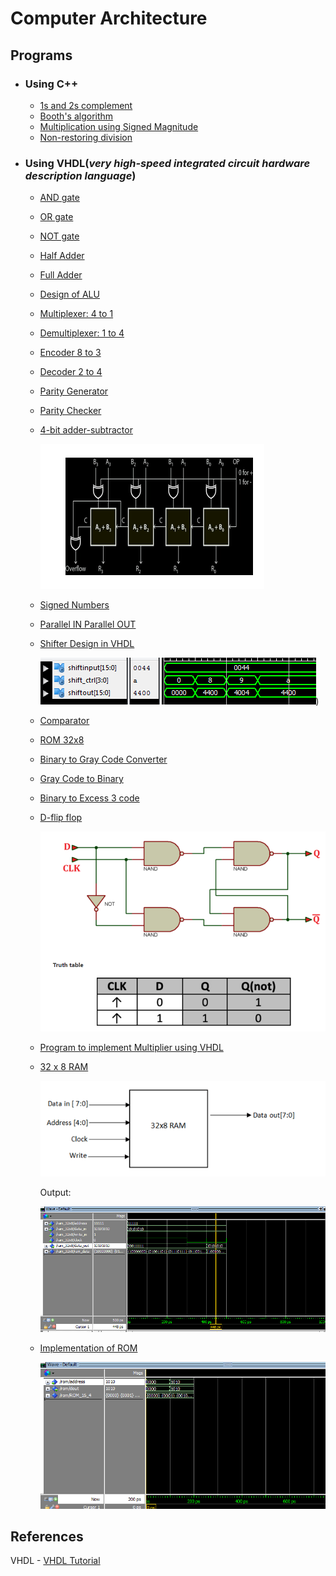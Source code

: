 # Computer Architecture

## Programs

- ### Using C++

  - [1s and 2s complement](1s_and_2s_complement.cpp)
  - [Booth's algorithm](Booths_algo.cpp)
  - [Multiplication using Signed Magnitude](multiplication_using_signed_magnitude.cpp)
  - [Non-restoring division](Non-restoring_division.cpp)

- ### Using VHDL(_very high-speed integrated circuit hardware description language_)

  - [AND gate](VHDL_labs/AND.vhd)
  - [OR gate](VHDL_labs/OR.vhd)
  - [NOT gate](VHDL_labs/NOT.vhd)
  - [Half Adder](VHDL_labs/Half_Adder.vhd)
  - [Full Adder](VHDL_labs/Full_Adder.vhd)
  - [Design of ALU](VHDL_labs/Design_of_ALU.vhd)
  - [Multiplexer: 4 to 1](VHDL_labs/MUX_4_to_1.vhd)
  - [Demultiplexer: 1 to 4](VHDL_labs/DEMUX_1_to_4.vhd)
  - [Encoder 8 to 3](VHDL_labs/Encoder_8_to_3.vhd)
  - [Decoder 2 to 4](VHDL_labs/Decoder_2_to_4.vhd)
  - [Parity Generator](VHDL_labs/Parity_Generator.vhd)
  - [Parity Checker](VHDL_labs/Parity_Checker.vhd)
  - [4-bit adder-subtractor](VHDL_labs/4_bit_adder_subtractor.vhd)

    ![4-bit adder-subtractor](VHDL_labs/images/4_bit_adder_subtractor.png)
  - [Signed Numbers](VHDL_labs/Signed_numbers.vhd)
  - [Parallel IN Parallel OUT](VHDL_labs/Parallel_IN_Parallel_OUT.vhd)
  - [Shifter Design in VHDL](VHDL_labs/Shifter_Design_in_VHDL.vhd)

    ![Shifter](VHDL_labs/images/Shifter_Design_in_VHDL.png))
  - [Comparator](VHDL_labs/Comparator.vhd)
  - [ROM 32x8](VHDL_labs/ROM_32x8.vhd)
  - [Binary to Gray Code Converter](VHDL_labs/Binary_to_Gray_Code.vhd)
  - [Gray Code to Binary](VHDL_labs/Gray_code_to_Binary.vhd)
  - [Binary to Excess 3 code](VHDL_labs/Binary_to_XS_3_code.vhd)
  - [D-flip flop](VHDL_labs/D_flip_flop.vhd)

    ![D flip flop](VHDL_labs/images/D-flip-flop.png)
  - [Program to implement Multiplier using VHDL](VHDL_labs/Multiplier_using_VHDL.vhd)
  - [32 x 8 RAM](VHDL_labs/32x8_RAM.vhd)

    ![32 x 8 RAM](VHDL_labs/images/32x8_RAM.png)
    
    Output:

    ![32 x 8 RAM output](VHDL_labs/images/32x8_RAM_output.png)
  - [Implementation of ROM](VHDL_labs/ROM.vhd)

    ![ROM](VHDL_labs/images/ROM.png)

## References

VHDL - [VHDL Tutorial](https://www.tutorialspoint.com/vlsi_design/vlsi_design_vhdl_introduction.htm#:~:text=VHDL%20stands%20for%20very%20high,DoD)
